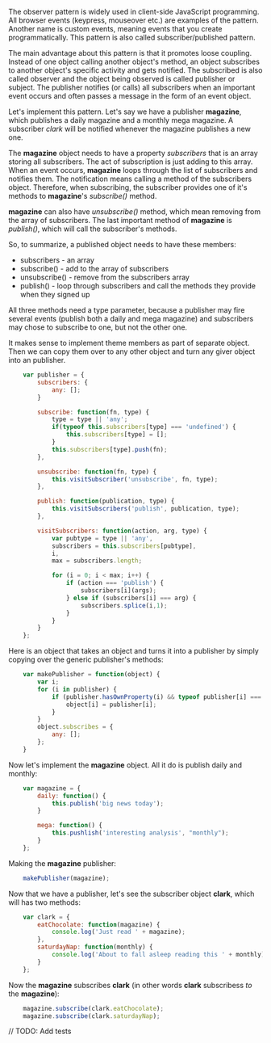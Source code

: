 The observer pattern is widely used in client-side JavaScript programming. All browser events (keypress, mouseover etc.) are examples of the pattern. Another name is custom events, meaning events that you create programmatically. This pattern is also called subscriber/published pattern.

The main advantage about this pattern is that it promotes loose coupling. Instead of one object calling another object's method, an object subscribes to another object's specific activity and gets notified. The subscribed is also called observer and the object being observed is called publisher or subject. The publisher notifies (or calls) all subscribers when an important event occurs and often passes a message in the form of an event object.

Let's implement this pattern. Let's say we have a publisher **magazine**, which publishes a daily magazine and a monthly mega magazine. A subscriber *clark* will be notified whenever the magazine publishes a new one.

The **magazine** object needs to have a property _subscribers_ that is an array storing all subscribers. The act of subscription is just adding to this array. When an event occurs, **magazine** loops through the list of subscribers and notifies them. The notification means calling a method of the subscribers object. Therefore, when subscribing, the subscriber provides one of it's methods to **magazine**'s _subscribe()_ method.

**magazine** can also have _unsubscribe()_ method, which mean removing from the array of subscribers. The last important method of **magazine** is _publish()_, which will call the subscriber's methods.

So, to summarize, a published object needs to have these members:

- subscribers - an array
- subscribe() - add to the array of subscribers
- unsubscribe() - remove from the subscribers array
- publish() - loop through subscribers and call the methods they provide when they signed up

All three methods need a type parameter, because a publisher may fire several events (publish both a daily and mega magazine) and subscribers may chose to subscribe to one, but not the other one.

It makes sense to implement theme members as part of separate object. Then we can copy them over to any other object and turn any giver object into an publisher.

```js
    var publisher = {
        subscribers: {
            any: [];
        }

        subscribe: function(fn, type) {
            type = type || 'any';
            if(typeof this.subscribers[type] === 'undefined') {
                this.subscribers[type] = [];
            }
            this.subscribers[type].push(fn);
        },

        unsubscribe: function(fn, type) {
            this.visitSubscriber('unsubscribe', fn, type);
        },

        publish: function(publication, type) {
            this.visitSubscribers('publish', publication, type);
        },

        visitSubscribers: function(action, arg, type) {
            var pubtype = type || 'any',
            subscribers = this.subscribers[pubtype],
            i,
            max = subscribers.length;

            for (i = 0; i < max; i++) {
                if (action === 'publish') {
                    subscribers[i](args);
                } else if (subscribers[i] === arg) {
                    subscribers.splice(i,1);
                }
            }
        }
    };
```

Here is an object that takes an object and turns it into a publisher by simply copying over the generic publisher's methods:

```js
    var makePublisher = function(object) {
        var i;
        for (i in publisher) {
            if (publisher.hasOwnProperty(i) && typeof publisher[i] === function) {
                object[i] = publisher[i];
            }
        }
        object.subscribes = {
            any: [];
        };
    }
```

Now let's implement the **magazine** object. All it do is publish daily and monthly:

```js
    var magazine = {
        daily: function() {
            this.publish('big news today');
        }

        mega: function() {
            this.pushlish('interesting analysis', "monthly");
        }
    };
```

Making the **magazine** publisher:

```js
    makePublisher(magazine);
```

Now that we have a publisher, let's see the subscriber object **clark**, which will has two methods:

```js
    var clark = {
        eatChocolate: function(magazine) {
            console.log('Just read ' + magazine);
        },
        saturdayNap: function(monthly) {
            console.log('About to fall asleep reading this ' + monthly);
        }
    };
```

Now the **magazine** subscribes **clark** (in other words **clark** subscribess _to_ the **magazine**):

```js
    magazine.subscribe(clark.eatChocolate);
    magazine.subscribe(clark.saturdayNap);
```

// TODO: Add tests
